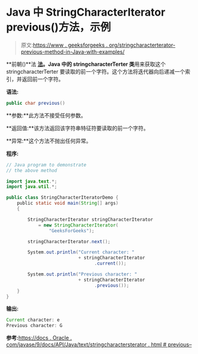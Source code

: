 # Java 中 StringCharacterIterator previous()方法，示例

> 原文:[https://www . geeksforgeeks . org/stringcharacterterator-previous-method-in-Java-with-examples/](https://www.geeksforgeeks.org/stringcharacteriterator-previous-method-in-java-with-examples/)

**前朝()**法 **[法](https://www.geeksforgeeks.org/tag/java-text-package/)。Java 中的 stringcharacterTerter 类**用来获取这个 stringcharacterTerter 要读取的前一个字符。这个方法将迭代器向后递减一个索引，并返回前一个字符。

**语法:**

```java
public char previous()

```

**参数:**此方法不接受任何参数。

**返回值:**该方法返回该字符串特征符要读取的前一个字符。

**异常:**这个方法不抛出任何异常。

**程序:**

```java
// Java program to demonstrate
// the above method

import java.text.*;
import java.util.*;

public class StringCharacterIteratorDemo {
    public static void main(String[] args)
    {

        StringCharacterIterator stringCharacterIterator
            = new StringCharacterIterator(
                "GeeksForGeeks");

        stringCharacterIterator.next();

        System.out.println("Current character: "
                           + stringCharacterIterator
                                 .current());

        System.out.println("Previous character: "
                           + stringCharacterIterator
                                 .previous());
    }
}
```

**输出:**

```java
Current character: e
Previous character: G

```

**参考:**[https://docs . Oracle . com/javase/9/docs/API/Java/text/stringcharactersterator . html # previous–](https://docs.oracle.com/javase/9/docs/api/java/text/StringCharacterIterator.html#previous--)